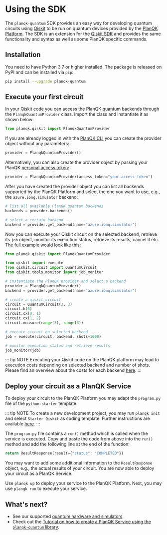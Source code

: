# Using the SDK

The `planqk-quantum` SDK provides an easy way for developing quantum circuits using [Qiskit](https://pypi.org/project/qiskit) to be run on quantum devices provided by the [PlanQK Platform](https://docs.platform.planqk.de).
The SDK is an extension for the [Qiskit SDK](https://github.com/Qiskit/qiskit-metapackage) and provides the same functionality and syntax as well as some PlanQK specific commands.

## Installation

You need to have Python 3.7 or higher installed.
The package is released on PyPI and can be installed via `pip`:

```bash
pip install --upgrade planqk-quantum
```

## Execute your first circuit

In your Qiskit code you can access the PlanQK quantum backends through the `PlanqkQuantumProvider` class.
Import the class and instantiate it as shown below:

```python
from planqk.qiskit import PlanqkQuantumProvider
```

If you are already logged in with the [PlanQK CLI](quickstart.md#3-login-to-your-account) you can create the provider object without any parameters:

```python
provider = PlanqkQuantumProvider()
```

Alternatively, you can also create the provider object by passing your PlanQK [personal access token](manage-access-tokens.md#personal-access-tokens):

```python
provider = PlanqkQuantumProvider(access_token="your-access-token")
```

After you have created the provider object you can list all backends supported by the PlanQK Platform and select the one
you want to use, e.g., the `azure.ionq.simulator` backend:

```python
# list all available PlanQK quantum backends
backends = provider.backends()

# select a certain backend
backend = provider.get_backend(name="azure.ionq.simulator")
```

Now you can execute your Qiskit circuit on the selected backend, retrieve its `job` object, monitor its execution status, retrieve its results, cancel it etc.
The full example would look like this:

```python
from planqk.qiskit import PlanqkQuantumProvider

from qiskit import execute
from qiskit.circuit import QuantumCircuit
from qiskit.tools.monitor import job_monitor

# instantiate the PlanQK provider and select a backend
provider = PlanqkQuantumProvider()
backend = provider.get_backend(name="azure.ionq.simulator")

# create a qiskit circuit
circuit = QuantumCircuit(3, 3)
circuit.h(0)
circuit.cx(0, 1)
circuit.cx(1, 2)
circuit.measure(range(3), range(3))

# execute circuit on selected backend
job = execute(circuit, backend, shots=1000)

# monitor execution status and retrieve results
job_monitor(job)
```

::: tip NOTE
Executing your Qiskit code on the PlanQK platform may lead to execution costs depending on selected backend and number of shots.
Please find an overview about the costs for each backend [here](../service-platform/pricing.md).
:::

## Deploy your circuit as a PlanQK Service

To deploy your circuit to the PlanQK Platform you may adapt the `program.py` file of the `python-starter` template.

::: tip NOTE
To create a new development project, you may run `planqk init` and select `Starter Qiskit` as coding template.
Further instructions are available [here](quickstart.md#create-your-first-project).
:::

The `program.py` file contains a `run()` method which is called when the service is executed.
Copy and paste the code from above into the `run()` method and add the following line at the end of the function:

```python
return ResultResponse(result={"status": "COMPLETED"})
```

You may want to add some additional information to the `ResultResponse` object, e.g., the actual results of your circuit.
You are now able to deploy your circuit as a PlanQK Service.

Use `planqk up` to deploy your service to the PlanQK Platform.
Next, you may use `planqk run` to execute your service.

## What's next?

- See our supported [quantum hardware and simulators](quantum-hardware.md).
- Check out the [Tutorial on how to create a PlanQK Service using the `planqk-quantum` library](../../tutorials/tutorial-qiskit.md).
